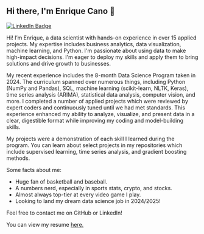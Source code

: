 ## Hi there, I'm Enrique Cano 👋
[![LinkedIn Badge](https://img.shields.io/badge/-enrique--cano-0072b1?style=flat&logo=Linkedin&logoColor=white&link=https://www.linkedin.com/in/zarina-perez-9b756b280/)](https://www.linkedin.com/in/enrique-cano-jr/)

Hi! I’m Enrique, a data scientist with hands-on experience in over 15 applied projects. My expertise includes business analytics, data visualization, machine learning, and Python. I'm passionate about using data to make high-impact decisions. I'm eager to deploy my skills and apply them to bring solutions and drive growth to businesses.

My recent experience includes the 8-month Data Science Program taken in 2024. The curriculum spanned over numerous things, including Python (NumPy and Pandas), SQL, machine learning (scikit-learn, NLTK, Keras), time series analysis (ARIMA), statistical data analysis, computer vision, and more. I completed a number of applied projects which were reviewed by expert coders and continuously tuned until we had met standards. This experience enhanced my ability to analyze, visualize, and present data in a clear, digestible format while improving my coding and model-building skills. 

My projects were a demonstration of each skill I learned during the program. You can learn about select projects in my repositories which include supervised learning, time series analysis, and gradient boosting methods.

Some facts about me:
- Huge fan of basketball and baseball.
- A numbers nerd, especially in sports stats, crypto, and stocks.
- Almost always top-tier at every video game I play.
- Looking to land my dream data science job in 2024/2025!

Feel free to contact me on GitHub or LinkedIn!</p><p align='left'> You can view my resume <a href='https://drive.google.com/file/d/1mrr9Ue6BRiuQHGHIIpLBNfP8aEmW8rxM/view?usp=sharing' target=_blank><u>here</u>.</a></p>
